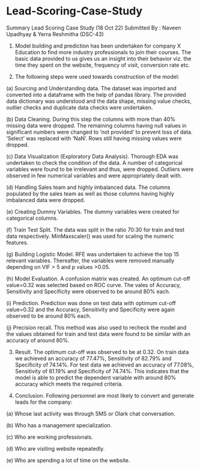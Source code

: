 # Lead-Scoring-Case-Study
Summary
Lead Scoring Case Study (18 Oct 22)
Submitted By : Naveen Upadhyay & Yerra Reshmitha (DSC-43)


1.	Model building and prediction has been undertaken for company X Education to find more industry professionals to join their courses. The basic data provided to us gives us an insight into their behavior viz. the time they spent on the website, frequency of visit, conversion rate etc.

2.	The following steps were used towards construction of the model:

(a)	Sourcing and Understanding data. The dataset was imported and converted into a dataframe with the help of pandas library. The provided data dictionary was understood and the data shape, missing value checks, outlier checks and duplicate data checks were undertaken.

(b)	Data Cleaning. During this step the columns with more than 40% missing data were dropped. The remaining columns having null values in significant numbers were changed to ‘not provided’ to prevent loss of data. ‘Select’ was replaced with ‘NaN’. Rows still having missing values were dropped.

(c)	Data Visualization (Exploratory Data Analysis).	Thorough EDA was undertaken to check the condition of the data. A number of categorical variables were found to be irrelevant and thus, were dropped. Outliers were observed in few numerical variables and were appropriately dealt with.

(d)	Handling Sales team and highly imbalanced data. The columns populated by the sales team as well as those columns having highly imbalanced data were dropped.

(e)	Creating Dummy Variables.       The dummy variables were created for categorical columns.

(f)	Train Test Split.    The data was split in the ratio 70:30 for train and test data respectively. MinMaxscaler() was used for scaling the numeric features.

(g)	Building Logistic Model.	RFE was undertaken to achieve the top 15 relevant variables. Thereafter, the variables were removed manually depending on VIF > 5 and p values >0.05.
 
(h)	Model Evaluation.	A confusion matrix was created. An optimum cut-off value=0.32 was selected based on ROC curve. The vales of Accuracy, Sensitivity and Specificity were observed to be around 80% each.

(i)	Prediction.	Prediction was done on test data with optimum cut-off value=0.32 and the Accuracy, Sensitivity and Specificity were again observed to be around 80% each.

(j)	Precision recall.   This method was also used to recheck the model and the values obtained for train and test data were found to be similar with an accuracy of around 80%.

3.	Result.          The optimum cut-off was observed to be at 0.32. On train data we achieved an accuracy of 77.47%, Sensitivity of 82.79% and Specificity of 74.14%. For test data we achieved an accuracy of 77.08%, Sensitivity of 81.19% and Specificity of 74.74%. This indicates that the model is able to predict the dependent variable with around 80% accuracy which meets the required criteria.

4.	Conclusion.	Following personnel are most likely to convert and generate leads for the company:

(a)	Whose last activity was through SMS or Olark chat conversation.

(b)	Who has a management specialization.

(c)	Who are working professionals.

(d)	Who are visiting website repeatedly.

(e)	Who are spending a lot of time on the website.
